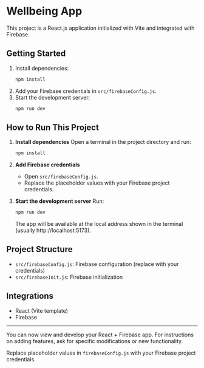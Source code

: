 # Wellbeing App

This project is a React.js application initialized with Vite and integrated with Firebase. 

## Getting Started

1. Install dependencies:
   ```powershell
   npm install
   ```
2. Add your Firebase credentials in `src/firebaseConfig.js`.
3. Start the development server:
   ```powershell
   npm run dev
   ```

## How to Run This Project

1. **Install dependencies**
   Open a terminal in the project directory and run:
   ```powershell
   npm install
   ```

2. **Add Firebase credentials**
   - Open `src/firebaseConfig.js`.
   - Replace the placeholder values with your Firebase project credentials.

3. **Start the development server**
   Run:
   ```powershell
   npm run dev
   ```
   The app will be available at the local address shown in the terminal (usually http://localhost:5173).

## Project Structure
- `src/firebaseConfig.js`: Firebase configuration (replace with your credentials)
- `src/firebaseInit.js`: Firebase initialization

## Integrations
- React (Vite template)
- Firebase

---
You can now view and develop your React + Firebase app. For instructions on adding features, ask for specific modifications or new functionality.

Replace placeholder values in `firebaseConfig.js` with your Firebase project credentials.
